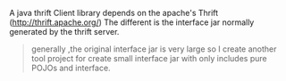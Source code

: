 A java thrift Client library depends on the apache's Thrift
(http://thrift.apache.org/)
The different is the interface jar normally generated by the thrift server.
> generally ,the original interface jar is very large
so I create another tool project for create small interface jar with
only includes pure POJOs and interface.